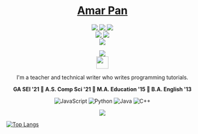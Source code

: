 
<!-- ![](https://img.shields.io/badge/-M-333?style=flat&logo=m) -->
<div align="center">
 
 <h1 align="center">
   <a href="https://www.linkedin.com/in/profpan396/">Amar Pan
      </a><br></a>
 </h1>
<!--  __'Professor Pan'__    -->
 
<!--  <img src="https://img.shields.io/badge/Linux_Mint-87CF3E?style=for-the-badge&logo=linux-mint&logoColor=white"><br> -->
 
  
 
<!--  <a href="https://www.github.com/amarpan/" target="_blank">
      <img src="https://img.shields.io/badge/-github.com/amarpan-orange?style=flat&logo=GitHub&logoColor=white">
 </a>  -->
 



<div align="center">
 <a href="https://profpan396.github.io" target="_blank">
        <img
          src="https://img.shields.io/badge/-profpan396.github.io-magenta?style=flat&logo=Blackberry&logoColor=black">
      </a>
 <a href="https://www.linkedin.com/in/profpan396/" target="_blank">
      <img src="https://img.shields.io/badge/-linkedin.com/in/profpan396-blue?style=flat&logo=Linkedin&logoColor=black">
 </a> 
 <a href="https://medium.com/@profpan396">
    <img src="https://img.shields.io/badge/-medium.com/@profpan396-pink?style=flat&logo=medium&logoColor=black">
 </a>
<br>
 <a href="https://www.github.com/profpan396/" target="_blank">
        <img
          src="https://img.shields.io/badge/-github.com/profpan396-junglegreen?style=flat&logo=GitHub&logoColor=black">
      </a>

 
  
 <a href="https://twitter.com/profpan396" target="_blank">
      <img src="https://img.shields.io/badge/-twitter.com/in/profpan396-skyblue?style=flat&logo=Twitter&logoColor=black">
 </a>
 <br>
 <a href="mailto:profpan396@gmail.com" target="_blank">
    <img src="https://img.shields.io/badge/-profpan396@gmail.com-aqua?style=flat&logo=Gmail&logoColor=black">
 </a>
 
![](https://visitor-badge.glitch.me/badge?page_id=amarpan.amarpan)
 <br>
 <a href="https://discord.com/users/chillylips76#4625" target="_blank" rel="noreferrer"><img src="https://raw.githubusercontent.com/danielcranney/readme-generator/main/public/icons/socials/discord.svg" width="32" height="32" /></a> 
    
 </div>
 

 
 
  
<!-- 📝Technical Writer | Front-End Web Developer | Linux Enthusiast :technologist: <br> -->
 I'm a teacher and technical writer who writes programming tutorials.
 
**GA SEI '21 🌟 A.S. Comp Sci '21 🌟 M.A. Education '15 🌟 B.A. English '13**


<!-- 👯 I’m looking to collaborate on ... -->
<!-- 🤔 I’m looking for help with ... -->
<!-- [![Anurag's GitHub stats](https://github-readme-stats.vercel.app/api?username=amarpan)](https://github.com/anuraghazra/github-readme-stats) -->
<!-- Technical Writing Tools: -->
<!-- 
![Git](https://img.shields.io/badge/-Git-333?style=flat&logo=git)
![Github](https://img.shields.io/badge/-Github-333?style=flat&logo=github)
![VSCode](https://img.shields.io/badge/-VS_Code-333?style=flat&logo=visualstudio) -->

![JavaScript](https://img.shields.io/badge/-JavaScript-333?style=flat&logo=javascript) 
![Python](https://img.shields.io/badge/-Python-333?style=flat&logo=python)
![Java](https://img.shields.io/badge/-Java-333?style=flat&logo=java)
![C++](https://img.shields.io/badge/-C++-333?style=flat&logo=cplusplus)

<!-- ![](https://img.shields.io/badge/-Materialize_CSS-333?style=flat&logo=materialdesign)
![Markdown](https://img.shields.io/badge/-Markdown-333?style=flat&logo=markdown) -->


![](https://img.shields.io/badge/Linux_Mint-87CF3E?style=for-the-badge&logo=linux-mint&logoColor=white)
<!-- ![](https://img.shields.io/badge/Markdown-1bddfe?style=for-the-badge&logo=markdown&logoColor=white) -->



 
 <!-- ![CSS3](https://img.shields.io/badge/-CSS-333?style=flat&logo=css3) -->
<!-- Others: --> 

<!-- ![](https://img.shields.io/badge/-Zoom-333?style=flat&logo=zoom)
![](https://img.shields.io/badge/-Slack-333?style=flat&logo=slack)
![](https://img.shields.io/badge/-Discord-333?style=flat&logo=discord)
![](https://img.shields.io/badge/-Trello-333?style=flat&logo=trello)
 ![](https://img.shields.io/badge/-Heroku-333?style=flat&logo=heroku)
![](https://img.shields.io/badge/-Replit-333?style=flat&logo=replit)
  ![](https://img.shields.io/badge/-Windows-333?style=flat&logo=windows)
    ![](https://img.shields.io/badge/-Canva-333?style=flat&logo=canva) -->
<!--![](https://visitor-badge.glitch.me/badge?page_id=sdkdeepa.sdk.deepa) -->
<!-- [![Top Langs](https://github-readme-stats.vercel.app/api/top-langs/?username=amarpan&layout=compact)](https://github.com/amarpan/)       -->  
<!-- ![](https://visitor-badge.glitch.me/badge?page_id=amarpan.amarpan) -->
<!-- ![](https://github-readme-streak-stats.herokuapp.com/?user=amarpan) -->
  </div>
  
  [![Top Langs](https://github-readme-stats.vercel.app/api/top-langs/?username=profpan396&theme=vue-dark&custom_title=Languages)](https://github.com/anuraghazra/github-readme-stats)

  
  

